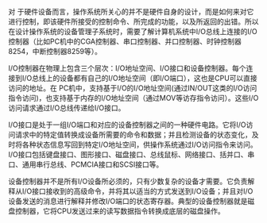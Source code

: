 对
于硬件设备而言，操作系统所关心的并不是硬件自身的设计，而是如何来对它进行控制，即该硬件所接受的控制命令、所完成的功能，以及所返回的出错。所以在设计操作系统的设备管理子系统时，需要了解计算机系统中I/O总线上连接的I/O控制器（比如PC机中的CGA控制器、串口控制器、并口控制器、时钟控制器8254，中断控制器8259等）。

I/O控制器在物理上包含三个层次：I/O地址空间、I/O接口和设备控制器。每个连接到I/O总线上的设备都有自己的I/O地址空间（即I/O端口），这也是CPU可以直接访问的地址。在 PC机中，支持基于I/O的I/O地址空间(通过IN/OUT这类的I/O访问指令访问)，也支持基于内存的I/O地址空间（通过MOV等访存指令访问）。这些I/O访问请求通过I/O总线传递给I/O接口。

I/O接口是处于一组I/O端口和对应的设备控制器之间的一种硬件电路。它将I/O访问请求中的特定值转换成设备所需要的命令和数据；并且检测设备的状态变化，及时将各种状态信息写回到特定I/O地址空间，供操作系统通过I/O访问指令来访问。I/O接口包括键盘接口、图形接口、磁盘接口、总线鼠标、网络接口、括并口、串口、通用串行总线、PCMCIA接口和SCSI接口等。

设备控制器并不是所有I/O设备所必须的，只有少数复杂的设备才需要。它负责解释从I/O接口接收到的高级命令，并将其以适当的方式发送到I/O设备；并且对I/O设备发送的消息进行解释并修改I/O端口的状态寄存器。典型的设备控制器就是磁盘控制器，它将CPU发送过来的读写数据指令转换成底层的磁盘操作。
